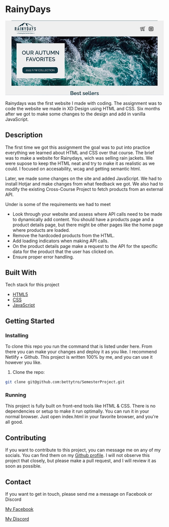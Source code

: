 # RainyDays
![image  ](images/Rainydays.webp)

Rainydays was the first website I made with coding. The assignment was to code the website we made in XD Design using HTML and CSS. Six months after we got to make some changes to the design and add in vanilla JavaScript.   

## Description

The first time we got this assignment the goal was to put into practice everything we learned about HTML and CSS over that course. The brief was to make a website for Rainydays, wich was selling rain jackets. We were supose to keep the HTML neat and try to make it as realistic as we could. I focused on accesability, wcag and getting semantic html.

Later, we made some changes on the site and added JavaScript. We had to install Hotjar and make changes from what feedback we got. We also had to modify the existing Cross-Course Project to fetch products from an external API.    

Under is some of the requirements we had to meet

- Look through your website and assess where API calls need to be made to dynamically add content. You should have a products page and a product details page, but there might be other pages like the home page where products are loaded.
- Remove the hardcoded products from the HTML.
- Add loading indicators when making API calls.
- On the product details page make a request to the API for the specific data for the product that the user has clicked on.
- Ensure proper error handling. 

## Built With

Tech stack for this project  

- [HTML5](https://dev.w3.org/html5/spec-LC/)
- [CSS](https://www.w3.org/Style/CSS/Overview.en.html)
- [JavaScript](https://developer.mozilla.org/en-US/docs/Web/JavaScript)

## Getting Started

### Installing

To clone this repo you run the command that is listed under here. From there you can make your changes and deploy it as you like. I recommend Netlify + Github. This project is written 100% by me, and you can use it however you like.

1. Clone the repo:

```bash
git clone git@github.com:bettytro/SemesterProject.git
```


### Running

This project is fully built on front-end tools like HTML & CSS. There is no dependencies or setup to make it run optimally. You can run it in your normal browser. Just open index.html in your favorite browser, and you're all good.


## Contributing

If you want to contribute to this project, you can message me on any of my socials. You can find them on my [Github profile](https://github.com/bettytro). I will not observe this project that closely, but please make a pull request, and I will review it as soon as possible.

## Contact

If you want to get in touch, please send me a message on Facebook or Discord 

[My Facebook](https://www.facebook.com/elisabeth.trondsen.14/)

[My Discord](discordapp.com/users/yourID1009006668291518517)
 